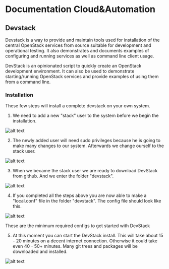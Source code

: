 # Documentation Cloud&Automation
## Devstack

Devstack is a way to provide and maintain tools used for installation of the central OpenStack services from source suitable for development and operational testing. It also demonstrates and documents examples of configuring and running services as well as command line client usage. 

DevStack is an opinionated script to quickly create an OpenStack development environment. It can also be used to demonstrate starting/running OpenStack services and provide examples of using them from a command line.

### Installation

These few steps will install a complete devstack on your own system. 

1. We need to add a new "stack" user to the system before we begin the installation. 

![alt text][image1]

[image1]: https://user-images.githubusercontent.com/26601353/34482932-97cac246-efbb-11e7-8ef0-f711ac7be5ad.png "Add new user"

2. The newly added user will need sudo privileges because he is going to make many changes to our system. Afterwards we change ourself to the stack user. 

![alt text][image2]

[image2]: https://user-images.githubusercontent.com/26601353/34482938-9c130160-efbb-11e7-99d1-6791e7381a2b.png "Sudo rights"

3. When we became the stack user we are ready to download DevStack from github. And we enter the folder "devstack". 

![alt text][image3]

[image3]: https://user-images.githubusercontent.com/26601353/34482939-9efafe1e-efbb-11e7-80f4-a35bab6262ed.png "Download devstack"

4. If you completed all the steps above you are now able to make a "local.conf" file in the folder "devstack". The config file should look like this. 

![alt text][image4]

[image4]: https://user-images.githubusercontent.com/26601353/34482942-a3cf5aa2-efbb-11e7-86fd-8009a3ed35b2.png "Local.conf content"

These are the minimum required configs to get started with DevStack 

5. At this moment you can start the DevStack install. This will take about 15 - 20 minutes on a decent internet connection. Otherwise it could take even 40 - 50+ minutes. Many git trees and packages will be downloaded and installed. 

![alt text][image5]

[image5]: https://user-images.githubusercontent.com/26601353/34482944-a679c076-efbb-11e7-9001-c8c82ac930cf.png "Install commando devstack"







